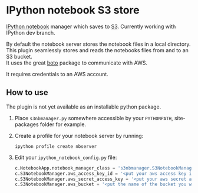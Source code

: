 # IPython notebook S3 store

[IPython notebook](http://ipython.org/ipython-doc/dev/interactive/htmlnotebook.html) manager which saves to [S3](http://aws.amazon.com/s3/).
Currently working with IPython dev branch.

By default the notebook server stores the notebook files in a local directory.  
This plugin seamlessly stores and reads the notebooks files from and to an S3 bucket.  
It uses the great [boto](https://github.com/boto/boto) package to communicate with AWS.

It requires credentials to an AWS account.


## How to use

The plugin is not yet available as an installable python package.

1. Place `s3nbmanager.py` somewhere accessible by your `PYTHONPATH`, site-packages folder for example.

2. Create a profile for your notebook server by running:   
    ```
    ipython profile create nbserver
    ```    

3. Edit your `ipython_notebook_config.py` file:

    ```python
    c.NotebookApp.notebook_manager_class = 's3nbmanager.S3NotebookManager'
    c.S3NotebookManager.aws_access_key_id = '<put your aws access key id here>'
    c.S3NotebookManager.aws_secret_access_key = '<put your aws secret access key here>'
    c.S3NotebookManager.aws_bucket = '<put the name of the bucket you want to use>'
    ```
